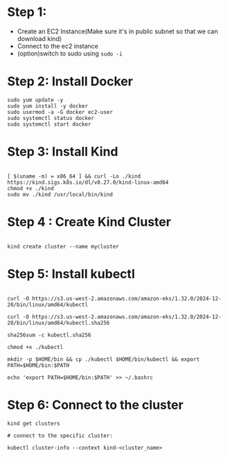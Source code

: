 # Step 1:
 -  Create an EC2 Instance(Make sure it's in public subnet so that we can download kind)
 -  Connect to the ec2 instance
 -  (option)switch to sudo using `sudo -i `

# Step 2: Install Docker

```
sudo yum update -y
sudo yum install -y docker
sudo usermod -a -G docker ec2-user
sudo systemctl status docker
sudo systemctl start docker
```

# Step 3: Install Kind

```

[ $(uname -m) = x86_64 ] && curl -Lo ./kind https://kind.sigs.k8s.io/dl/v0.27.0/kind-linux-amd64
chmod +x ./kind
sudo mv ./kind /usr/local/bin/kind

```

# Step 4 : Create Kind Cluster

```

kind create cluster --name mycluster

```

# Step 5: Install kubectl

```

curl -O https://s3.us-west-2.amazonaws.com/amazon-eks/1.32.0/2024-12-20/bin/linux/amd64/kubectl

curl -O https://s3.us-west-2.amazonaws.com/amazon-eks/1.32.0/2024-12-20/bin/linux/amd64/kubectl.sha256

sha256sum -c kubectl.sha256

chmod +x ./kubectl

mkdir -p $HOME/bin && cp ./kubectl $HOME/bin/kubectl && export PATH=$HOME/bin:$PATH

echo 'export PATH=$HOME/bin:$PATH' >> ~/.bashrc
```

# Step 6: Connect to the cluster

```
kind get clusters

# connect to the specific cluster:

kubectl cluster-info --context kind-<cluster_name>

```
